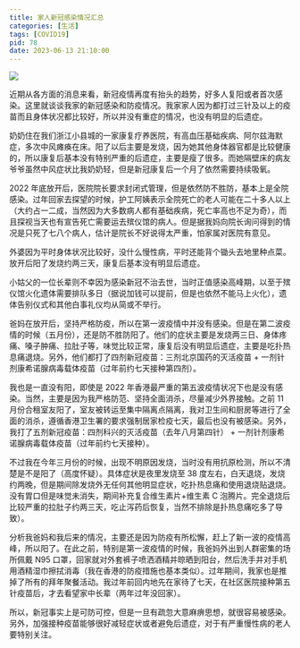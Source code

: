 ```yaml
---
title: 家人新冠感染情况汇总
categories: [生活]
tags: [COVID19]
pid: 78
date: 2023-06-13 21:10:00
---
```


![](https://cos.pinlyu.com/posts/2023/78-banner.webp)

近期从各方面的消息来看，新冠疫情再度有抬头的趋势，好多人复阳或者首次感染。这里就谈谈我家的新冠感染和防疫情况。我家家人因为都打过三针及以上的疫苗而且身体状况都比较好，所以并没有重症的情况，也没有明显的后遗症。

<!-- more -->

奶奶住在我们浙江小县城的一家康复疗养医院，有高血压基础疾病、阿尔兹海默症，多次中风瘫痪在床。阳了以后主要是发烧，因为她其他身体器官都是比较健康的，所以康复后基本没有特别严重的后遗症，主要是瘦了很多。而她隔壁床的病友爷爷虽然中风症状比我奶奶轻，但是新冠康复后一个月了依然需要持续吸氧。

2022 年底放开后，医院院长要求封闭式管理，但是依然防不胜防，基本上是全院感染。过年回家去探望的时候，护工阿姨表示全院死亡的老人可能在二十多人以上（大约占一二成，当然因为大多数病人都有基础疾病，死亡率高也不足为奇），而且探视当天也有宣告死亡需要运去殡仪馆的病人。但是据我妈向院长询问得到的情况是只死了七八个病人，估计是院长不好说得太严重，怕家属对医院有意见。

外婆因为平时身体状况比较好，没什么慢性病，平时还能背个锄头去地里种点菜。放开后阳了发烧约两三天，康复后基本没有明显后遗症。

小姑父的一位长辈则不幸因为感染新冠不治去世，当时正值感染高峰期，以至于殡仪馆火化遗体需要排队多日（据说加钱可以提前，但是也依然不能马上火化），遗体告别仪式和其他白事礼仪均从简或不举行。

爸妈在放开后，坚持严格防疫，所以在第一波疫情中并没有感染。但是在第二波疫情的时候（五月份），还是防不胜防阳了。他们的症状主要是发烧两三日、身体疼痛、嗓子肿痛、拉肚子等，味觉比较正常，康复后没有明显后遗症，主要是吃扑热息痛退烧。另外，他们都打了四剂新冠疫苗：三剂北京国药的灭活疫苗 + 一剂针剂康希诺腺病毒载体疫苗（过年前约七天接种第四剂）。

我也是一直没有阳，即使是 2022 年香港最严重的第五波疫情状况下也是没有感染。当然，主要是因为我严格防范、坚持全面消杀，尽量减少外界接触。之前 11 月份合租室友阳了，室友被转运至集中隔离点隔离，我对卫生间和厨房等进行了全面的消杀，遵循香港卫生署的要求强制居家检疫七天，最后也没有被感染。另外，我打了五剂新冠疫苗：四剂科兴的灭活疫苗（去年八月第四针） + 一剂针剂康希诺腺病毒载体疫苗（过年前约七天接种）。

不过我在今年三月份的时候，出现不明原因发烧，当时没有用抗原检测，所以不清楚是不是阳了（高度怀疑）。具体症状是夜里发烧至 38 度左右，白天退烧，发烧约两晚，但是期间除发烧外无任何其他明显症状，吃扑热息痛和使用退烧贴退烧。没有胃口但是味觉未消失，期间补充复合维生素片+维生素 C 泡腾片。完全退烧后比较严重的拉肚子约两三天，吃止泻药后恢复，当然不排除是扑热息痛吃多了导致）。

分析我爸妈和我后来的情况，主要还是因为防疫有所松懈，赶上了新一波的疫情高峰，所以阳了。在此之前，特别是第一波疫情的时候，我爸妈外出到人群密集的场所佩戴 N95 口罩，回家就对外套裤子喷洒酒精并晾晒到阳台，然后洗手并对手机用酒精湿巾擦拭消毒（我在香港的防疫措施也基本类似）。过年期间，我家也是推掉了所有的拜年聚餐活动。我过年前回内地先在家待了七天，在社区医院接种第五针疫苗后，才去看望家中长辈（两年过年没回家）。

所以，新冠事实上是可防可控，但是一旦有疏忽大意麻痹思想，就很容易被感染。另外，加强接种疫苗能够很好减轻症状或者避免后遗症，对于有严重慢性病的老人要特别关注。